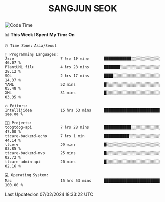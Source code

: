 <h1>
 <p align="center">
   SANGJUN SEOK
 </p>
</h1>

<!--START_SECTION:waka-->
![Code Time](http://img.shields.io/badge/Code%20Time-3%2C265%20hrs%2014%20mins-blue)

📊 **This Week I Spent My Time On** 

```text
🕑︎ Time Zone: Asia/Seoul

💬 Programming Languages: 
Java                     7 hrs 19 mins       ████████████░░░░░░░░░░░░░   46.07 % 
PlantUML file            4 hrs 28 mins       ███████░░░░░░░░░░░░░░░░░░   28.12 % 
SQL                      2 hrs 17 mins       ████░░░░░░░░░░░░░░░░░░░░░   14.37 % 
YAML                     52 mins             █░░░░░░░░░░░░░░░░░░░░░░░░   05.48 % 
XML                      31 mins             █░░░░░░░░░░░░░░░░░░░░░░░░   03.35 % 

🔥 Editors: 
Intellijidea             15 hrs 53 mins      █████████████████████████   100.00 % 

🐱‍💻 Projects: 
tdogtdog-api             7 hrs 28 mins       ████████████░░░░░░░░░░░░░   47.00 % 
ttcare-backend-echo      7 hrs 1 min         ███████████░░░░░░░░░░░░░░   44.14 % 
ttcare                   36 mins             █░░░░░░░░░░░░░░░░░░░░░░░░   03.85 % 
ttcare-backend-mvp       25 mins             █░░░░░░░░░░░░░░░░░░░░░░░░   02.72 % 
ttcare-admin-api         20 mins             █░░░░░░░░░░░░░░░░░░░░░░░░   02.16 % 

💻 Operating System: 
Mac                      15 hrs 53 mins      █████████████████████████   100.00 % 
```


 Last Updated on 07/02/2024 18:33:22 UTC
<!--END_SECTION:waka-->
